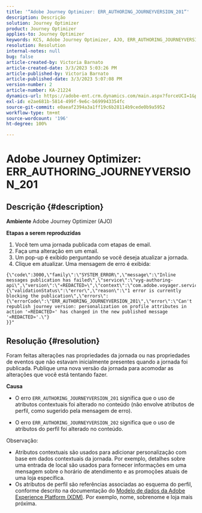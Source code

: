 ```yaml
---
title: '“Adobe Journey Optimizer: ERR_AUTHORING_JOURNEYVERSION_201”'
description: Descrição
solution: Journey Optimizer
product: Journey Optimizer
applies-to: Journey Optimizer
keywords: KCS, Adobe Journey Optimizer, AJO, ERR_AUTHORING_JOURNEYVERSION_201, jornada não publicada
resolution: Resolution
internal-notes: null
bug: false
article-created-by: Victoria Barnato
article-created-date: 3/3/2023 5:03:26 PM
article-published-by: Victoria Barnato
article-published-date: 3/3/2023 5:07:08 PM
version-number: 2
article-number: KA-21224
dynamics-url: https://adobe-ent.crm.dynamics.com/main.aspx?forceUCI=1&pagetype=entityrecord&etn=knowledgearticle&id=59971c4e-e5b9-ed11-83fe-6045bd006b25
exl-id: e2ae681b-5814-499f-9e6c-b699943354fc
source-git-commit: e0aeaf2394a3a1ff19c6b28114b9cede0b9a5952
workflow-type: tm+mt
source-wordcount: '196'
ht-degree: 100%

---
```


# Adobe Journey Optimizer: ERR_AUTHORING_JOURNEYVERSION_201

## Descrição {#description}

<b>Ambiente</b>
Adobe Journey Optimizer (AJO)


<b>Etapas a serem reproduzidas</b>
1. Você tem uma jornada publicada com etapas de email.
2. Faça uma alteração em um email.
3. Um pop-up é exibido perguntando se você deseja atualizar a jornada.
4. Clique em atualizar. Uma mensagem de erro é exibida:



```
{\"code\":3000,\"family\":\"SYSTEM_ERROR\",\"message\":\"Inline messages publication has failed\",\"service\":\"vyg-authoring-api\",\"version\":\"«REDACTED»\",\"context\":\"com.adobe.voyager.service.authoring.restapis.v1_0.JourneyVersionsService:1864\",\"uid\":\"«REDACTED»\",\"extraInfo\":{\"validationStatus\":\"error\",\"reason\":\"1 error is currently blocking the publication\",\"errors\":
{\"errorCode\":\"ERR_AUTHORING_JOURNEYVERSION_201\",\"error\":\"Can't republish journey version: personalization on profile attributes in action '«REDACTED»' has changed in the new published message '«REDACTED»'.\"}
}}"
```



## Resolução {#resolution}


Foram feitas alterações nas propriedades da jornada ou nas propriedades de eventos que não estavam inicialmente presentes quando a jornada foi publicada. Publique uma nova versão da jornada para acomodar as alterações que você está tentando fazer.


<b>Causa</b>
- O erro `ERR_AUTHORING_JOURNEYVERSION_201` significa que o uso de atributos contextuais foi alterado no conteúdo (não envolve atributos de perfil, como sugerido pela mensagem de erro).


- O erro `ERR_AUTHORING_JOURNEYVERSION_202` significa que o uso de atributos do perfil foi alterado no conteúdo.


Observação:

- Atributos contextuais são usados para adicionar personalização com base em dados contextuais da jornada. Por exemplo, detalhes sobre uma entrada de local são usados para fornecer informações em uma mensagem sobre o horário de atendimento e as promoções atuais de uma loja específica.
- Os atributos de perfil são referências associadas ao esquema do perfil, conforme descrito na documentação do [Modelo de dados da Adobe Experience Platform (XDM)](https://experienceleague.adobe.com/docs/experience-platform/xdm/home.html?lang=pt-BR). Por exemplo, nome, sobrenome e loja mais próxima.
